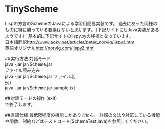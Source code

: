 # TinyScheme
Lispの方言のSchemeのJavaによる学習用簡易実装です。
過去にあった同様のものに特に勝っている要素はないと思います。（下記サイトにもJava実装があるようです）
基本的に下記サイトのlispy.pyの移植となっています。  
日本語翻訳<http://www.aoky.net/articles/peter_norvig/lispy2.htm>  
英語オリジナル<http://norvig.com/lispy2.html>  

##実行方法
対話モード  
java -jar jar/Scheme.jar  
ファイル読み込み  
java -jar jar/Scheme.jar ファイル名  
例）  
java -jar jar/Scheme.jar sample.txt  

##対話モードの操作
(exit)  
で終了します。

##言語仕様
最低限程度の機能しかありません。
詳細の文法や対応している機能や関数、制約などはテストコード(SchemaTest.java)を参照してください。
